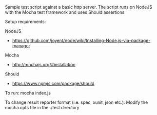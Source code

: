 Sample test script against a basic http server.
The script runs on NodeJS with the Mocha test framework and uses Should assertions

Setup requirements:

NodeJS
- https://github.com/joyent/node/wiki/Installing-Node.js-via-package-manager

Mocha
- http://mochajs.org/#installation

Should
- https://www.npmjs.com/package/should

To run:
mocha index.js

To change result reporter format (i.e. spec, xunit, json etc.):
Modify the mocha.opts file in the ./test directory


